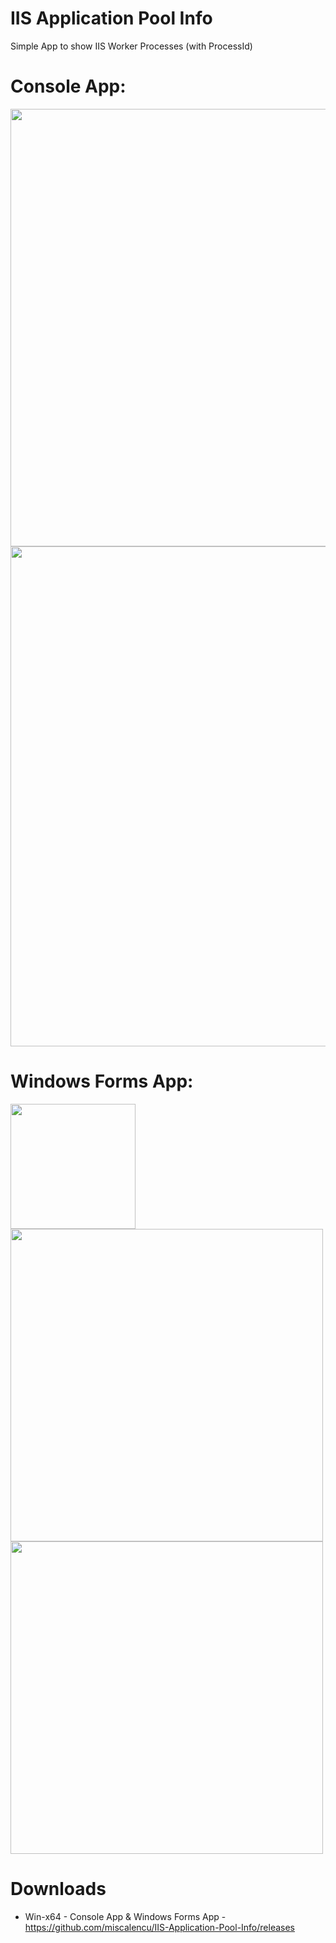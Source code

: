 # IIS Application Pool Info

Simple App to show IIS Worker Processes (with ProcessId)


# Console App:

<img src="https://user-images.githubusercontent.com/11539347/115265275-5e29c100-a137-11eb-8c48-f9926a5516ba.png" width="700" />

<img src="https://user-images.githubusercontent.com/11539347/115265068-291d6e80-a137-11eb-8497-20a956ae071a.png" width="800" />

# Windows Forms App:

<img src="https://user-images.githubusercontent.com/11539347/115303699-3c92fe80-a164-11eb-89d9-2329601fc059.png" width="200" />

<img src="https://user-images.githubusercontent.com/11539347/115303577-15d4c800-a164-11eb-9f5c-ab8677f62e39.png" width="500" />

<img src="https://user-images.githubusercontent.com/11539347/115303642-284f0180-a164-11eb-91b0-05f900c16920.png" width="500" />

# Downloads

- Win-x64 - Console App & Windows Forms App - https://github.com/miscalencu/IIS-Application-Pool-Info/releases
